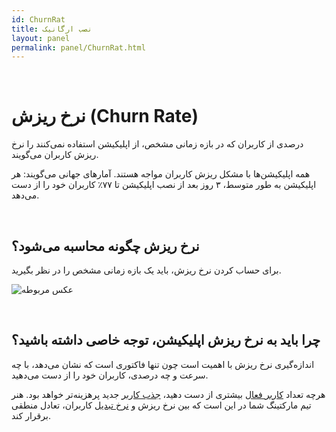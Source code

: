 ```yaml
---  
id: ChurnRat  
title: نصب ارگانیک  
layout: panel
permalink: panel/ChurnRat.html  
---  
```


<br>


# نرخ ریزش  (Churn Rate) 


درصدی از کاربران که در بازه زمانی مشخص، از اپلیکیشن استفاده نمی‌کنند را نرخ ریزش کاربران می‌گویند. 

همه اپلیکیشن‌ها با مشکل ریزش کاربران مواجه هستند. آمارهای جهانی می‌گویند: هر اپلیکیشن به طور متوسط، ۳ روز بعد از نصب اپلیکیشن تا ۷۷٪ کاربران خود را از دست می‌دهد. 

<br>


## نرخ ریزش چگونه محاسبه می‌شود؟ ‌

برای حساب کردن نرخ ریزش، باید یک بازه زمانی مشخص را در نظر بگیرید. 

 ![عکس مربوطه](http://uupload.ir/files/fgbb_churn-rate.png)



<br>

##  چرا باید به نرخ ریزش اپلیکیشن، توجه خاصی داشته باشید؟ ‌


اندازه‌گیری نرخ ریزش با اهمیت است چون تنها فاکتوری است که نشان می‌دهد، با چه سرعت و چه درصدی، کاربران خود را از دست می‌دهید. 

هرچه تعداد [کاربر فعال]() بیشتری از دست دهید، [جذب کاربر]() جدید پرهزینه‌تر خواهد بود. هنر تیم مارکتینگ شما در این است که بین نرخ ریزش و [نرخ تبدیل]() کاربران، تعادل منطقی برقرار کند. 

<br>

